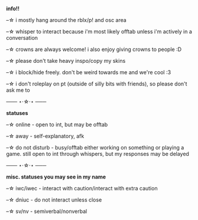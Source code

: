 **info!!**

–☆ i mostly hang around the rblx/p! and osc area

–☆ whisper to interact because i'm most likely offtab unless i'm actively in a conversation

–☆ crowns are always welcome! i also enjoy giving crowns to people :D

–☆ please don't take heavy inspo/copy my skins

–☆ i block/hide freely. don't be weird towards me and we're cool :3

–☆ i don't roleplay on pt (outside of silly bits with friends), so please don't ask me to 

─── ⋆⋅☆⋅⋆ ───

**statuses**

–☆ online - open to int, but may be offtab

–☆ away - self-explanatory, afk

–☆ do not disturb - busy/offtab either working on something or playing a game. still open to int through whispers, but my responses may be delayed

─── ⋆⋅☆⋅⋆ ───

**misc. statuses you may see in my name**

–☆ iwc/iwec - interact with caution/interact with extra caution

–☆ dniuc - do not interact unless close

–☆ sv/nv - semiverbal/nonverbal

